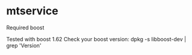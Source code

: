 # mtservice
Required boost

Tested with boost 1.62
Check your boost version:  dpkg -s libboost-dev | grep 'Version'
